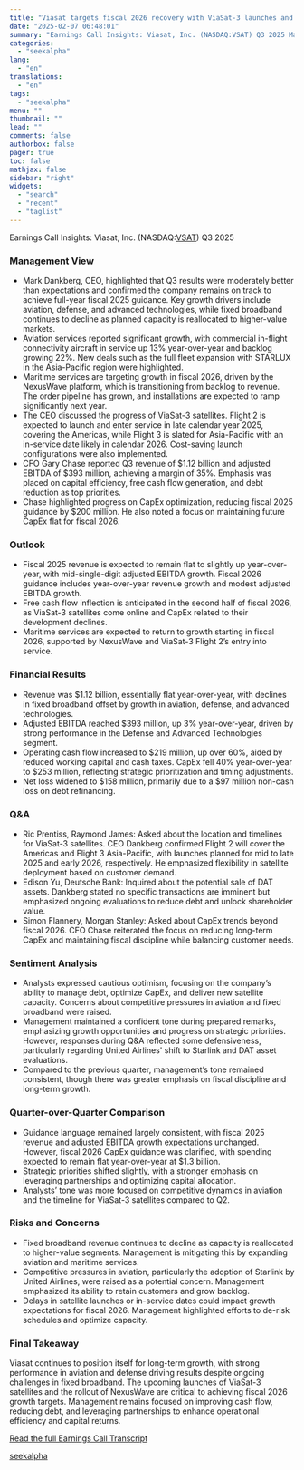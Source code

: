 ```yaml
---
title: "Viasat targets fiscal 2026 recovery with ViaSat-3 launches and NexusWave growth"
date: "2025-02-07 06:48:01"
summary: "Earnings Call Insights: Viasat, Inc. (NASDAQ:VSAT) Q3 2025 Management View Mark Dankberg, CEO, highlighted that Q3 results were moderately better than expectations and confirmed the company remains on track to achieve full-year fiscal 2025 guidance. Key growth drivers include aviation, defense, and advanced technologies, while fixed broadband continues to decline..."
categories:
  - "seekalpha"
lang:
  - "en"
translations:
  - "en"
tags:
  - "seekalpha"
menu: ""
thumbnail: ""
lead: ""
comments: false
authorbox: false
pager: true
toc: false
mathjax: false
sidebar: "right"
widgets:
  - "search"
  - "recent"
  - "taglist"
---
```


Earnings Call Insights: Viasat, Inc. (NASDAQ:[VSAT](https://seekingalpha.com/symbol/VSAT "Viasat, Inc.")) Q3 2025

### Management View

* Mark Dankberg, CEO, highlighted that Q3 results were moderately better than expectations and confirmed the company remains on track to achieve full-year fiscal 2025 guidance. Key growth drivers include aviation, defense, and advanced technologies, while fixed broadband continues to decline as planned capacity is reallocated to higher-value markets.
* Aviation services reported significant growth, with commercial in-flight connectivity aircraft in service up 13% year-over-year and backlog growing 22%. New deals such as the full fleet expansion with STARLUX in the Asia-Pacific region were highlighted.
* Maritime services are targeting growth in fiscal 2026, driven by the NexusWave platform, which is transitioning from backlog to revenue. The order pipeline has grown, and installations are expected to ramp significantly next year.
* The CEO discussed the progress of ViaSat-3 satellites. Flight 2 is expected to launch and enter service in late calendar year 2025, covering the Americas, while Flight 3 is slated for Asia-Pacific with an in-service date likely in calendar 2026. Cost-saving launch configurations were also implemented.
* CFO Gary Chase reported Q3 revenue of $1.12 billion and adjusted EBITDA of $393 million, achieving a margin of 35%. Emphasis was placed on capital efficiency, free cash flow generation, and debt reduction as top priorities.
* Chase highlighted progress on CapEx optimization, reducing fiscal 2025 guidance by $200 million. He also noted a focus on maintaining future CapEx flat for fiscal 2026.

### Outlook

* Fiscal 2025 revenue is expected to remain flat to slightly up year-over-year, with mid-single-digit adjusted EBITDA growth. Fiscal 2026 guidance includes year-over-year revenue growth and modest adjusted EBITDA growth.
* Free cash flow inflection is anticipated in the second half of fiscal 2026, as ViaSat-3 satellites come online and CapEx related to their development declines.
* Maritime services are expected to return to growth starting in fiscal 2026, supported by NexusWave and ViaSat-3 Flight 2’s entry into service.

### Financial Results

* Revenue was $1.12 billion, essentially flat year-over-year, with declines in fixed broadband offset by growth in aviation, defense, and advanced technologies.
* Adjusted EBITDA reached $393 million, up 3% year-over-year, driven by strong performance in the Defense and Advanced Technologies segment.
* Operating cash flow increased to $219 million, up over 60%, aided by reduced working capital and cash taxes. CapEx fell 40% year-over-year to $253 million, reflecting strategic prioritization and timing adjustments.
* Net loss widened to $158 million, primarily due to a $97 million non-cash loss on debt refinancing.

### Q&A

* Ric Prentiss, Raymond James: Asked about the location and timelines for ViaSat-3 satellites. CEO Dankberg confirmed Flight 2 will cover the Americas and Flight 3 Asia-Pacific, with launches planned for mid to late 2025 and early 2026, respectively. He emphasized flexibility in satellite deployment based on customer demand.
* Edison Yu, Deutsche Bank: Inquired about the potential sale of DAT assets. Dankberg stated no specific transactions are imminent but emphasized ongoing evaluations to reduce debt and unlock shareholder value.
* Simon Flannery, Morgan Stanley: Asked about CapEx trends beyond fiscal 2026. CFO Chase reiterated the focus on reducing long-term CapEx and maintaining fiscal discipline while balancing customer needs.

### Sentiment Analysis

* Analysts expressed cautious optimism, focusing on the company’s ability to manage debt, optimize CapEx, and deliver new satellite capacity. Concerns about competitive pressures in aviation and fixed broadband were raised.
* Management maintained a confident tone during prepared remarks, emphasizing growth opportunities and progress on strategic priorities. However, responses during Q&A reflected some defensiveness, particularly regarding United Airlines' shift to Starlink and DAT asset evaluations.
* Compared to the previous quarter, management’s tone remained consistent, though there was greater emphasis on fiscal discipline and long-term growth.

### Quarter-over-Quarter Comparison

* Guidance language remained largely consistent, with fiscal 2025 revenue and adjusted EBITDA growth expectations unchanged. However, fiscal 2026 CapEx guidance was clarified, with spending expected to remain flat year-over-year at $1.3 billion.
* Strategic priorities shifted slightly, with a stronger emphasis on leveraging partnerships and optimizing capital allocation.
* Analysts’ tone was more focused on competitive dynamics in aviation and the timeline for ViaSat-3 satellites compared to Q2.

### Risks and Concerns

* Fixed broadband revenue continues to decline as capacity is reallocated to higher-value segments. Management is mitigating this by expanding aviation and maritime services.
* Competitive pressures in aviation, particularly the adoption of Starlink by United Airlines, were raised as a potential concern. Management emphasized its ability to retain customers and grow backlog.
* Delays in satellite launches or in-service dates could impact growth expectations for fiscal 2026. Management highlighted efforts to de-risk schedules and optimize capacity.

### Final Takeaway

Viasat continues to position itself for long-term growth, with strong performance in aviation and defense driving results despite ongoing challenges in fixed broadband. The upcoming launches of ViaSat-3 satellites and the rollout of NexusWave are critical to achieving fiscal 2026 growth targets. Management remains focused on improving cash flow, reducing debt, and leveraging partnerships to enhance operational efficiency and capital returns.

[Read the full Earnings Call Transcript](https://seekingalpha.com/symbol/VSAT/earnings/transcripts)

[seekalpha](https://seekingalpha.com/news/4404959-viasat-targets-fiscal-2026-recovery-with-viasatminus-3-launches-and-nexuswave-growth)
